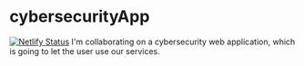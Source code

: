 # cybersecurityApp
[![Netlify Status](https://api.netlify.com/api/v1/badges/52d776bc-9c3e-42fd-b602-b43b438c6fd0/deploy-status)](https://app.netlify.com/sites/vindicator/deploys)
I'm collaborating on a cybersecurity web application, which is going to let the user use our services. 
